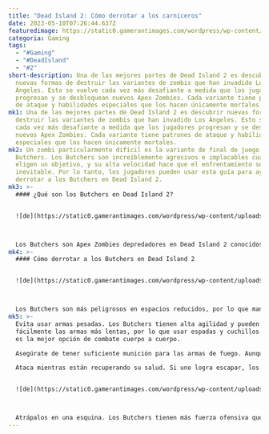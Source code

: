 ```yaml
---
title: "Dead Island 2: Cómo derrotar a los carniceros"
date: 2023-05-10T07:26:44.637Z
featuredimage: https://static0.gamerantimages.com/wordpress/wp-content/uploads/2023/05/dead-island-2-2023-05-05t003421-994.jpg?q=50&fit=contain&w=1140&h=&dpr=1.5
categoria: Gaming
tags:
  - "#Gaming"
  - "#DeadIsland"
  - "#2"
short-description: Una de las mejores partes de Dead Island 2 es descubrir
  nuevas formas de destruir las variantes de zombis que han invadido Los
  Ángeles. Esto se vuelve cada vez más desafiante a medida que los jugadores
  progresan y se desbloquean nuevos Apex Zombies. Cada variante tiene patrones
  de ataque y habilidades especiales que los hacen únicamente mortales.
mk1: Una de las mejores partes de Dead Island 2 es descubrir nuevas formas de
  destruir las variantes de zombis que han invadido Los Ángeles. Esto se vuelve
  cada vez más desafiante a medida que los jugadores progresan y se desbloquean
  nuevos Apex Zombies. Cada variante tiene patrones de ataque y habilidades
  especiales que los hacen únicamente mortales.
mk2: Un zombi particularmente difícil es la variante de final de juego llamada
  Butchers. Los Butchers son increíblemente agresivos e implacables cuando
  eligen un objetivo, y su alta velocidad hace que el enfrentamiento sea casi
  inevitable. Por lo tanto, los jugadores pueden usar esta guía para ayudar a
  derrotar a los Butchers en Dead Island 2.
mk3: >-
  #### ¿Qué son los Butchers en Dead Island 2?


  ![de](https://static0.gamerantimages.com/wordpress/wp-content/uploads/2023/05/dead-island-2-2023-05-05t003358-992.jpg?q=50&fit=crop&w=1500&dpr=1.5 "de")



  Los Butchers son Apex Zombies depredadores en Dead Island 2 conocidos por su velocidad y largos huesos de brazos afilados que pueden cortar fácilmente a los Slayers. Es casi imposible escapar de ellos, y atacan con embestidas, por lo que su producción de daño rápidamente se vuelve abrumadora. Además, si los jugadores detienen sus ataques por un segundo, los Butchers correrán hacia el cadáver más cercano y recuperarán su barra de salud comiéndolo.
mk4: >-
  #### Cómo derrotar a los Butchers en Dead Island 2


  ![de](https://static0.gamerantimages.com/wordpress/wp-content/uploads/2023/05/dead-island-2-2023-05-05t005142-200.jpg?q=50&fit=crop&w=1500&dpr=1.5 "de")



  Los Butchers son más peligrosos en espacios reducidos, por lo que mantenerse fuera del alcance de sus brazos es la estrategia ideal para resistir los violentos asaltos. Aquí hay algunos consejos clave para ayudar a derrotar a los Butchers:
mk5: >-
  Evita usar armas pesadas. Los Butchers tienen alta agilidad y pueden esquivar
  fácilmente las armas más lentas, por lo que usar espadas y cuchillos livianos
  es la mejor opción de combate cuerpo a cuerpo.

  Asegúrate de tener suficiente munición para las armas de fuego. Aunque mantener una distancia es una de las mejores formas de evitar las embestidas de los Butchers, si los jugadores se quedan sin balas, corren el riesgo de que los Butchers se curen mientras cambian de arma.

  Ataca mientras están recuperando su salud. Si uno logra escapar, los Butchers están distraídos y deben estar cerca del suelo mientras se alimentan de los cadáveres circundantes, por lo que es un buen momento para que los jugadores ataquen.


  ![de](https://static0.gamerantimages.com/wordpress/wp-content/uploads/2023/05/dead-island-2-2023-05-05t002537-387.jpg?q=50&fit=crop&w=1500&dpr=1.5 "de")



  Atrápalos en una esquina. Los Butchers tienen más fuerza ofensiva que defensiva, por lo que son vulnerables a recibir mucho daño de armas de alto nivel. Solo asegúrate de que las armas tengan alta durabilidad para evitar que los Butchers tomen la ventaja. Como otros zombies en Dead Island 2, los Butchers también son vulnerables a los efectos de estado. Por lo tanto, los jugadores deben aprovechar las trampas ambientales como los cables eléctricos, los barriles explosivos o los cubos de ácido. Alternativamente, atraer a un Butcher a un área más apartada puede cortar su suministro de alimentos, lo que hace que sea más difícil recuperarse una vez que comienza a perder salud.
---
```

